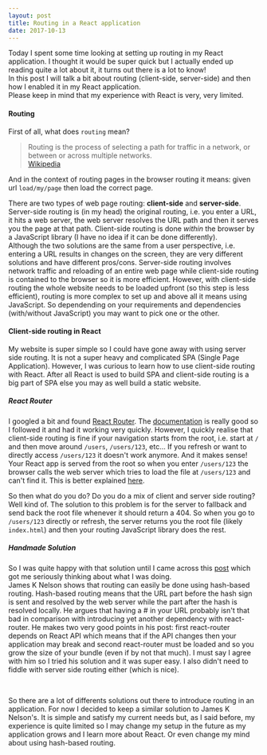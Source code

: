 ```yaml
---
layout: post
title: Routing in a React application
date: 2017-10-13
---
```


Today I spent some time looking at setting up routing in my React application. I thought it would be super quick but I actually ended up reading quite a lot about it, it turns out there is a lot to know!
<br/>
In this post I will talk a bit about routing (client-side, server-side) and then how I enabled it in my React application.
<br/>
Please keep in mind that my experience with React is very, very limited.

#### Routing

First of all, what does `routing` mean?

> Routing is the process of selecting a path for traffic in a network, or between or across multiple networks.
> <br/> [Wikipedia](https://en.wikipedia.org/wiki/Routing)

And in the context of routing pages in the browser routing it means: given url `load/my/page` then load the correct page.


There are two types of web page routing: **client-side** and **server-side**. Server-side routing is (in my head) the original routing, i.e. you enter a URL, it hits a web server, the web server resolves the URL path and then it serves you the page at that path. Client-side routing is done *within* the browser by a JavaScript library (I have no idea if it can be done differently).
<br/>
Although the two solutions are the same from a user perspective, i.e. entering a URL results in changes on the screen, they are very different solutions and have different pros/cons. Server-side routing involves network traffic and reloading of an entire web page while client-side routing is contained to the browser so it is more efficient. However, with client-side routing the whole website needs to be loaded upfront (so this step is less efficient), routing is more complex to set up and above all it means using JavaScript. So dependending on your requirements and dependencies (with/without JavaScript) you may want to pick one or the other.


#### Client-side routing in React

My website is super simple so I could have gone away with using server side routing. It is not a super heavy and complicated SPA (Single Page Application). However, I was curious to learn how to use client-side routing with React. After all React is used to build SPA and client-side routing is a big part of SPA else you may as well build a static website.

##### React Router

I googled a bit and found [React Router](https://github.com/ReactTraining/react-router). The [documentation](https://reacttraining.com/react-router/web/guides/philosophy) is really good so I followed it and had it working very quickly. However, I quickly realise that client-side routing is fine if your navigation starts from the root, i.e. start at `/` and then move around `/users`, `/users/123`, etc... If you refresh or want to directly access `/users/123` it doesn't work anymore. And it makes sense! Your React app is served from the root so when you enter `/users/123` the browser calls the web server which tries to load the file at `/users/123` and can't find it. This is better explained [here](https://github.com/facebookincubator/create-react-app/blob/master/packages/react-scripts/template/README.md#serving-apps-with-client-side-routing). 

So then what do you do? Do you do a mix of client and server side routing? Well kind of. The solution to this problem is for the server to fallback and send back the root file whenever it should return a 404. So when you go to `/users/123` directly or refresh, the server returns you the root file (likely `index.html`) and then your routing JavaScript library does the rest.

##### Handmade Solution

So I was quite happy with that solution until I came across this [post](http://jamesknelson.com/push-state-vs-hash-based-routing-with-react-js/) which got me seriously thinking about what I was doing.
<br/>
James K Nelson shows that routing can easily be done using hash-based routing. Hash-based routing means that the URL part before the hash sign is sent and resolved by the web server while the part after the hash is resolved locally. He argues that having a # in your URL probably isn't that bad in comparison with introducing yet another dependency with react-router. He makes two very good points in his post: first react-router depends on React API which means that if the API changes then your application may break and second react-router must be loaded and so you grow the size of your bundle (even if by not that much). I must say I agree with him so I tried his solution and it was super easy. I also didn't need to fiddle with server side routing either (which is nice).

<br/>


So there are a lot of differents solutions out there to introduce routing in an application. For now I decided to keep a similar solution to James K Nelson's. It is simple and satisfy my current needs but, as I said before, my experience is quite limited so I may change my setup in the future as my application grows and I learn more about React. Or even change my mind about using hash-based routing.
